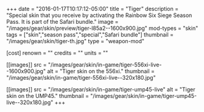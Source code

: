+++
date = "2016-01-17T10:17:12-05:00"
title = "Tiger"
description = "Special skin that you receive by activating the Rainbow Six Siege Season Pass. It is part of the Safari bundle."
image = "/images/gear/skin/preview/tiger-l85a2--1600x900.jpg"
mod-types = "skin"
tags = ["skin","season pass","special","Safari bundle"]
thumbnail = "/images/gear/skin/tiger-th.jpg"
type = "weapon-mod"

[cost]
  renown = ""
  credits = ""
  units = ""

[[images]]
  src = "/images/gear/skin/in-game/tiger-556xi-live--1600x900.jpg"
  alt = "Tiger skin on the 556xi."
  thumbnail = "/images/gear/skin/in-game/tiger-556xi-live--320x180.jpg"

[[images]]
  src = "/images/gear/skin/in-game/tiger-ump45-live"
  alt = "Tiger skin on the UMP45."
  thumbnail = "/images/gear/skin/in-game/tiger-ump45-live--320x180.jpg"
+++
